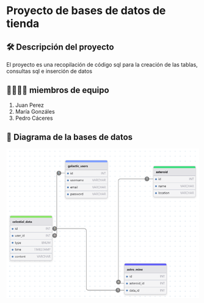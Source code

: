 # Proyecto de bases de datos de tienda
## 🛠 Descripción del proyecto
El proyecto es una recopilación de código sql para la creación de las tablas, consultas sql e inserción de datos
## 👨‍👩‍👧‍👦 miembros de equipo
1. Juan Perez
2. María Gonzáles
3. Pedro Cáceres
## 🚀 Diagrama de la bases de datos
![Estructura del proyecto](documentos/imagen.PNG)